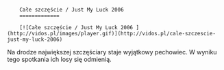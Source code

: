 
        Całe szczęście / Just My Luck 2006 
        =============
        
        [![Całe szczęście / Just My Luck 2006 ](http://vidos.pl/images/player.gif)](http://vidos.pl/cale-szczescie-just-my-luck-2006)
        
        
 Na drodze największej szczęściary staje wyjątkowy pechowiec. W wyniku tego spotkania ich losy się odmienią.
    